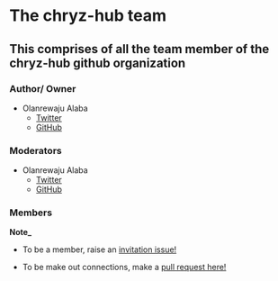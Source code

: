 # The chryz-hub team

## This comprises of all the team member of the chryz-hub github organization

### Author/ Owner
- Olanrewaju Alaba
   - [Twitter](https://twitter.com/chryz_codez)
   - [GitHub](https://github.com/chryzcodez)
   
### Moderators
- Olanrewaju Alaba
   - [Twitter](https://twitter.com/chryz_codez)
   - [GitHub](https://github.com/chryzcodez)


### Members








**Note_**
* To be a member, raise an [invitation issue!](https://github.com/chryzhub/chryzhub.github.io/issues/newassignees=&labels=invite+me+to+the+organisation&template=invitation.md&title=Please+invite+me+to+the+GitHub+Community+Organization)

* To be make out connections, make a [pull request here!](https://github.com/chryz-hub/opensource-4-everyone/blob/master/My-PR-Contribution-Practice.md)

